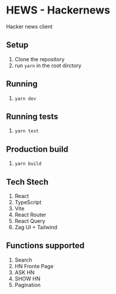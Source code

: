 # HEWS - Hackernews

Hacker news client

## Setup
1. Clone the repository 
2. run `yarn` in the root dirctory

## Running
1. `yarn dev`

## Running tests
1. `yarn test`

## Production build
1. `yarn build`

## Tech Stech
1. React
2. TypeScript
3. Vite
4. React Router
5. React Query
6. Zag UI + Tailwind

## Functions supported
1. Search
2. HN Fronte Page
3. ASK HN
4. SHOW HN
5. Pagination
